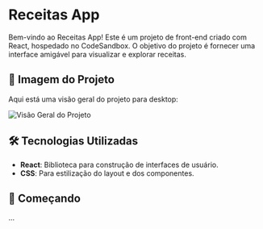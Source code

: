 # Receitas App

Bem-vindo ao Receitas App! Este é um projeto de front-end criado com React, hospedado no CodeSandbox. O objetivo do projeto é fornecer uma interface amigável para visualizar e explorar receitas.

## 📸 Imagem do Projeto

Aqui está uma visão geral do projeto para desktop:

![Visão Geral do Projeto](./src/images/design.png)

## 🛠️ Tecnologias Utilizadas

- **React**: Biblioteca para construção de interfaces de usuário.
- **CSS**: Para estilização do layout e dos componentes.

## 🚀 Começando
 ...
